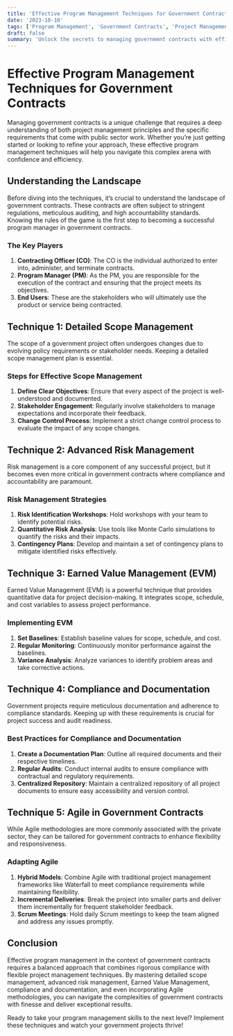 ```yaml
---
title: 'Effective Program Management Techniques for Government Contracts'
date: '2023-10-10'
tags: ['Program Management', 'Government Contracts', 'Project Management']
draft: false
summary: 'Unlock the secrets to managing government contracts with efficiency and precision using these proven program management techniques.'
---
```


# Effective Program Management Techniques for Government Contracts

Managing government contracts is a unique challenge that requires a deep understanding of both project management principles and the specific requirements that come with public sector work. Whether you’re just getting started or looking to refine your approach, these effective program management techniques will help you navigate this complex arena with confidence and efficiency.

## Understanding the Landscape

Before diving into the techniques, it’s crucial to understand the landscape of government contracts. These contracts are often subject to stringent regulations, meticulous auditing, and high accountability standards. Knowing the rules of the game is the first step to becoming a successful program manager in government contracts.

### The Key Players

1. **Contracting Officer (CO)**: The CO is the individual authorized to enter into, administer, and terminate contracts.
2. **Program Manager (PM)**: As the PM, you are responsible for the execution of the contract and ensuring that the project meets its objectives.
3. **End Users**: These are the stakeholders who will ultimately use the product or service being contracted.

## Technique 1: Detailed Scope Management

The scope of a government project often undergoes changes due to evolving policy requirements or stakeholder needs. Keeping a detailed scope management plan is essential.

### Steps for Effective Scope Management

1. **Define Clear Objectives**: Ensure that every aspect of the project is well-understood and documented.
2. **Stakeholder Engagement**: Regularly involve stakeholders to manage expectations and incorporate their feedback.
3. **Change Control Process**: Implement a strict change control process to evaluate the impact of any scope changes.

## Technique 2: Advanced Risk Management

Risk management is a core component of any successful project, but it becomes even more critical in government contracts where compliance and accountability are paramount.

### Risk Management Strategies

1. **Risk Identification Workshops**: Hold workshops with your team to identify potential risks.
2. **Quantitative Risk Analysis**: Use tools like Monte Carlo simulations to quantify the risks and their impacts.
3. **Contingency Plans**: Develop and maintain a set of contingency plans to mitigate identified risks effectively.

## Technique 3: Earned Value Management (EVM)

Earned Value Management (EVM) is a powerful technique that provides quantitative data for project decision-making. It integrates scope, schedule, and cost variables to assess project performance.

### Implementing EVM

1. **Set Baselines**: Establish baseline values for scope, schedule, and cost.
2. **Regular Monitoring**: Continuously monitor performance against the baselines.
3. **Variance Analysis**: Analyze variances to identify problem areas and take corrective actions.

## Technique 4: Compliance and Documentation

Government projects require meticulous documentation and adherence to compliance standards. Keeping up with these requirements is crucial for project success and audit readiness.

### Best Practices for Compliance and Documentation

1. **Create a Documentation Plan**: Outline all required documents and their respective timelines.
2. **Regular Audits**: Conduct internal audits to ensure compliance with contractual and regulatory requirements.
3. **Centralized Repository**: Maintain a centralized repository of all project documents to ensure easy accessibility and version control.

## Technique 5: Agile in Government Contracts

While Agile methodologies are more commonly associated with the private sector, they can be tailored for government contracts to enhance flexibility and responsiveness.

### Adapting Agile

1. **Hybrid Models**: Combine Agile with traditional project management frameworks like Waterfall to meet compliance requirements while maintaining flexibility.
2. **Incremental Deliveries**: Break the project into smaller parts and deliver them incrementally for frequent stakeholder feedback.
3. **Scrum Meetings**: Hold daily Scrum meetings to keep the team aligned and address any issues promptly.

## Conclusion

Effective program management in the context of government contracts requires a balanced approach that combines rigorous compliance with flexible project management techniques. By mastering detailed scope management, advanced risk management, Earned Value Management, compliance and documentation, and even incorporating Agile methodologies, you can navigate the complexities of government contracts with finesse and deliver exceptional results.

Ready to take your program management skills to the next level? Implement these techniques and watch your government projects thrive!